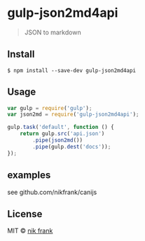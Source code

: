 # gulp-json2md4api
> JSON to markdown

## Install

```
$ npm install --save-dev gulp-json2md4api
```


## Usage

```js
var gulp = require('gulp');
var json2md = require('gulp-json2md4api');

gulp.task('default', function () {
	return gulp.src('api.json')
		.pipe(json2md())
		.pipe(gulp.dest('docs'));
});
```


## examples

see github.com/nikfrank/canijs

## License

MIT © [nik frank](http://nikfrank.com)
